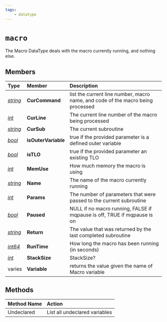 ```yaml
---
tags:
    - datatype
---
```


# `macro`

The Macro DataType deals with the macro currently running, and nothing else.

## Members

| **Type** | **Member** | **Description** |
| :--- | :--- | :--- |
| [_string_](datatype-string.md) | **CurCommand** | list the current line number, macro name, and code of the macro being processed |
| [_int_](datatype-int.md) | **CurLine** | The current line number of the macro being processed |
| [_string_](datatype-string.md) | **CurSub** | The current subroutine |
| [_bool_](datatype-bool.md) | **isOuterVariable** | true if the provided parameter is a defined outer variable |
| [_bool_](datatype-bool.md) | **isTLO** | true if the provided parameter an existing TLO |
| [_int_](datatype-int.md) | **MemUse** | How much memory the macro is using |
| [_string_](datatype-string.md) | **Name** | The name of the macro currently running |
| [_int_](datatype-int.md) | **Params** | The number of parameters that were passed to the current subroutine |
| [_bool_](datatype-bool.md) | **Paused** | NULL if no macro running, FALSE if mqpause is off, TRUE if mqpause is on |
| [_string_](datatype-string.md) | **Return** | The value that was returned by the last completed subroutine |
| [_int64_](datatype-int64.md) | **RunTime** | How long the macro has been running (in seconds) |
| [_int_](datatype-int.md) | **StackSize** | StackSize? |
| varies | **Variable** | returns the value given the name of Macro variable |

## Methods

| Method Name | Action |
| :--- | :--- |
| Undeclared | List all undeclared variables |

